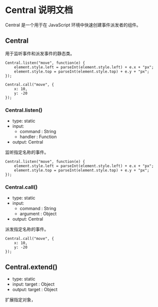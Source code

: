 # Central 说明文档

Central 是一个用于在 JavaScript 环境中快速创建事件派发者的组件。

## Central

用于监听事件和派发事件的静态类。

	Central.listen("move", function(e) {
		element.style.left = parseInt(element.style.left) + e.x + "px";
		element.style.top = parseInt(element.style.top) + e.y + "px";
	});
	
	Central.call("move", {
		x: 10,
		y: -20
	});

### Central.listen()

* type: static
* input:
	* command : String
	* handler : Function
* output: Central

监听指定名称的事件。

	Central.listen("move", function(e) {
		element.style.left = parseInt(element.style.left) + e.x + "px";
		element.style.top = parseInt(element.style.top) + e.y + "px";
	});

### Central.call()

* type: static
* input:
	* command : String
	* argument : Object
* output: Central

派发指定名称的事件。

	Central.call("move", {
		x: 10,
		y: -20
	});

## Central.extend()

* type: static
* input: target : Object
* output: target : Object

扩展指定对象，